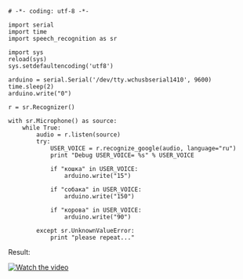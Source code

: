 ```
# -*- coding: utf-8 -*-

import serial
import time
import speech_recognition as sr

import sys
reload(sys)
sys.setdefaultencoding('utf8')

arduino = serial.Serial('/dev/tty.wchusbserial1410', 9600)
time.sleep(2)
arduino.write("0")

r = sr.Recognizer()

with sr.Microphone() as source:
	while True:
		audio = r.listen(source)
		try:
			USER_VOICE = r.recognize_google(audio, language="ru")
			print "Debug USER_VOICE= %s" % USER_VOICE

			if "кошка" in USER_VOICE:
				arduino.write("15")

			if "собака" in USER_VOICE:
				arduino.write("150")

			if "корова" in USER_VOICE:
				arduino.write("90")

		except sr.UnknownValueError:
			print "please repeat..."
```

Result:

[![Watch the video](https://www.youtube.com/watch?v=-1hSse9iyks)](https://www.youtube.com/watch?v=lRlz21P4zXc)
